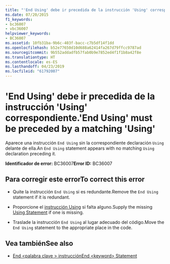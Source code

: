 ```yaml
---
title: "'End Using' debe ir precedida de la instrucción 'Using' correspondiente."
ms.date: 07/20/2015
f1_keywords:
- bc36007
- vbc36007
helpviewer_keywords:
- BC36007
ms.assetid: 10fb31ba-9b6c-403f-bacc-c7b5df14f1dd
ms.openlocfilehash: b52e77650d10d688a62414fa267d79ffcc9787ad
ms.sourcegitcommit: 9b552addadfb57fab0b9e7852ed4f1f1b8a42f8e
ms.translationtype: HT
ms.contentlocale: es-ES
ms.lasthandoff: 04/23/2019
ms.locfileid: "61792007"
---
```

# <a name="end-using-must-be-preceded-by-a-matching-using"></a><span data-ttu-id="eab39-102">'End Using' debe ir precedida de la instrucción 'Using' correspondiente.</span><span class="sxs-lookup"><span data-stu-id="eab39-102">'End Using' must be preceded by a matching 'Using'</span></span>
<span data-ttu-id="eab39-103">Aparece una instrucción `End Using` sin la correspondiente declaración `Using` delante de ella.</span><span class="sxs-lookup"><span data-stu-id="eab39-103">An `End Using` statement appears with no matching `Using` declaration preceding it.</span></span>  
  
 <span data-ttu-id="eab39-104">**Identificador de error:** BC36007</span><span class="sxs-lookup"><span data-stu-id="eab39-104">**Error ID:** BC36007</span></span>  
  
## <a name="to-correct-this-error"></a><span data-ttu-id="eab39-105">Para corregir este error</span><span class="sxs-lookup"><span data-stu-id="eab39-105">To correct this error</span></span>  
  
- <span data-ttu-id="eab39-106">Quite la instrucción `End Using` si es redundante.</span><span class="sxs-lookup"><span data-stu-id="eab39-106">Remove the `End Using` statement if it is redundant.</span></span>  
  
- <span data-ttu-id="eab39-107">Proporcione el [instrucción Using](../../visual-basic/language-reference/statements/using-statement.md) si falta alguno.</span><span class="sxs-lookup"><span data-stu-id="eab39-107">Supply the missing [Using Statement](../../visual-basic/language-reference/statements/using-statement.md) if one is missing.</span></span>  
  
- <span data-ttu-id="eab39-108">Traslade la instrucción `End Using` al lugar adecuado del código.</span><span class="sxs-lookup"><span data-stu-id="eab39-108">Move the `End Using` statement to the appropriate place in the code.</span></span>  
  
## <a name="see-also"></a><span data-ttu-id="eab39-109">Vea también</span><span class="sxs-lookup"><span data-stu-id="eab39-109">See also</span></span>

- [<span data-ttu-id="eab39-110">End \<palabra clave > instrucción</span><span class="sxs-lookup"><span data-stu-id="eab39-110">End \<keyword> Statement</span></span>](../../visual-basic/language-reference/statements/end-keyword-statement.md)
